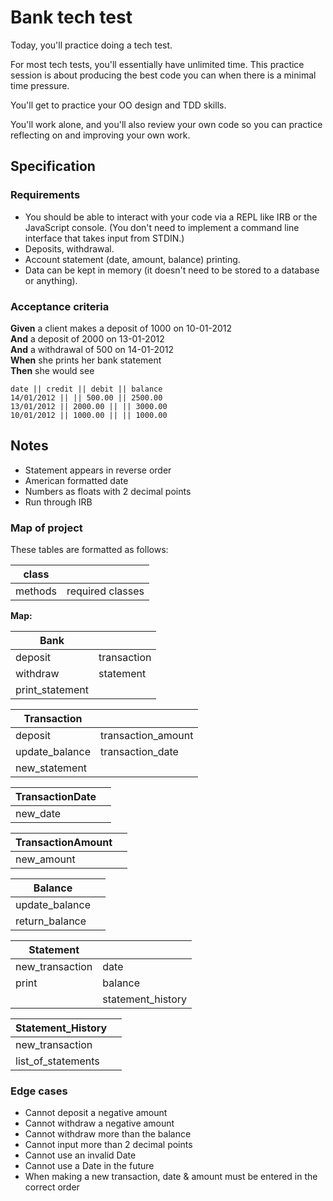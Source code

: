 # Bank tech test

Today, you'll practice doing a tech test.

For most tech tests, you'll essentially have unlimited time.  This practice session is about producing the best code you can when there is a minimal time pressure.

You'll get to practice your OO design and TDD skills.

You'll work alone, and you'll also review your own code so you can practice reflecting on and improving your own work.

## Specification

### Requirements

* You should be able to interact with your code via a REPL like IRB or the JavaScript console.  (You don't need to implement a command line interface that takes input from STDIN.)
* Deposits, withdrawal.
* Account statement (date, amount, balance) printing.
* Data can be kept in memory (it doesn't need to be stored to a database or anything).

### Acceptance criteria

**Given** a client makes a deposit of 1000 on 10-01-2012  
**And** a deposit of 2000 on 13-01-2012  
**And** a withdrawal of 500 on 14-01-2012  
**When** she prints her bank statement  
**Then** she would see

```
date || credit || debit || balance
14/01/2012 || || 500.00 || 2500.00
13/01/2012 || 2000.00 || || 3000.00
10/01/2012 || 1000.00 || || 1000.00
```

## Notes

* Statement appears in reverse order
* American formatted date
* Numbers as floats with 2 decimal points
* Run through IRB

### Map of project

These tables are formatted as follows:

| class   |                  |
|---------|------------------|
| methods | required classes |

**Map:**

| Bank            |             |
|-----------------|-------------|
| deposit         | transaction |
| withdraw        | statement   |
| print_statement |             |

| Transaction    |                    |
|----------------|--------------------|
| deposit        | transaction_amount |
| update_balance | transaction_date   |
| new_statement  |                    |

| TransactionDate |  |
|-----------------|--|
| new_date        |  |

| TransactionAmount |  |
|-------------------|--|
| new_amount        |  |

| Balance        |  |
|----------------|--|
| update_balance |  |
| return_balance |  |


| Statement       |                   |
|-----------------|-------------------|
| new_transaction | date              |
| print           | balance           |
|                 | statement_history |

| Statement_History  |  |
|--------------------|--|
| new_transaction    |  |
| list_of_statements |  |

### Edge cases

* Cannot deposit a negative amount
* Cannot withdraw a negative amount
* Cannot withdraw more than the balance
* Cannot input more than 2 decimal points
* Cannot use an invalid Date
* Cannot use a Date in the future
* When making a new transaction, date & amount must be entered in the correct order
